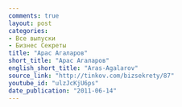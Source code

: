 ```yaml
---
comments: true
layout: post
categories:
- Все выпуски
- Бизнес Секреты
title: "Арас Агаларов"
short_title: "Арас Агаларов"
english_short_title: "Aras-Agalarov"
source_link: "http://tinkov.com/bizsekrety/87"
youtube_id: "ulzJcKjU6ps"
date_publication: "2011-06-14"
---
```


